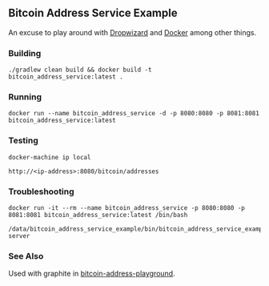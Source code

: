 ## Bitcoin Address Service Example

An excuse to play around with [Dropwizard](http://www.dropwizard.io/) and [Docker](https://www.docker.com/) among other things.

### Building

```
./gradlew clean build && docker build -t bitcoin_address_service:latest .
```

### Running

```
docker run --name bitcoin_address_service -d -p 8080:8080 -p 8081:8081 bitcoin_address_service:latest
```

### Testing

```
docker-machine ip local

http://<ip-address>:8080/bitcoin/addresses
```

### Troubleshooting

```
docker run -it --rm --name bitcoin_address_service -p 8080:8080 -p 8081:8081 bitcoin_address_service:latest /bin/bash

/data/bitcoin_address_service_example/bin/bitcoin_address_service_example server
```

### See Also

Used with graphite in [bitcoin-address-playground](https://github.com/jstenhouse/docker_examples/tree/master/bitcoin-address-playground).
